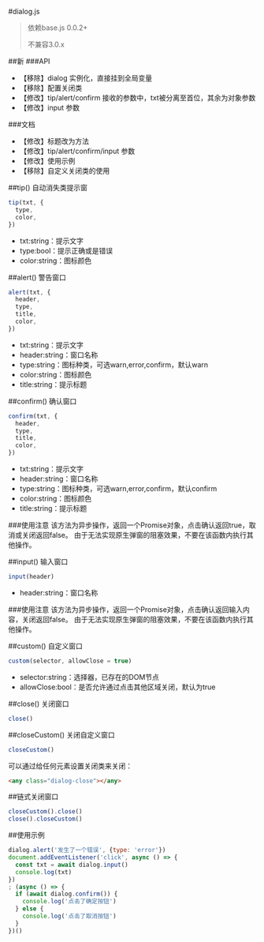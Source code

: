 #dialog.js
>
> 依赖base.js 0.0.2+
>
> 不兼容3.0.x

##新
###API
- 【移除】dialog 实例化，直接挂到全局变量
- 【移除】配置关闭类
- 【修改】tip/alert/confirm 接收的参数中，txt被分离至首位，其余为对象参数
- 【修改】input 参数

###文档
- 【修改】标题改为方法
- 【修改】tip/alert/confirm/input 参数
- 【修改】使用示例
- 【移除】自定义关闭类的使用

##tip()
自动消失类提示窗

```javascript
tip(txt, {
  type,
  color,
})
```

- txt:string：提示文字
- type:bool：提示正确或是错误
- color:string：图标颜色

##alert()
警告窗口

```javascript
alert(txt, {
  header,
  type,
  title,
  color,
})
```

- txt:string：提示文字
- header:string：窗口名称
- type:string：图标种类，可选warn,error,confirm，默认warn
- color:string：图标颜色
- title:string：提示标题

##confirm()
确认窗口

```javascript
confirm(txt, {
  header,
  type,
  title,
  color,
})
```

- txt:string：提示文字
- header:string：窗口名称
- type:string：图标种类，可选warn,error,confirm，默认confirm
- color:string：图标颜色
- title:string：提示标题

###使用注意
该方法为异步操作，返回一个Promise对象，点击确认返回true，取消或关闭返回false。
由于无法实现原生弹窗的阻塞效果，不要在该函数内执行其他操作。

##input()
输入窗口

```javascript
input(header)
```

- header:string：窗口名称

###使用注意
该方法为异步操作，返回一个Promise对象，点击确认返回输入内容，关闭返回false。
由于无法实现原生弹窗的阻塞效果，不要在该函数内执行其他操作。

##custom()
自定义窗口

```javascript
custom(selector, allowClose = true)
```

- selector:string：选择器，已存在的DOM节点
- allowClose:bool：是否允许通过点击其他区域关闭，默认为true


##close()
关闭窗口
```javascript
close()
```


##closeCustom()
关闭自定义窗口
```javascript
closeCustom()
```

可以通过给任何元素设置关闭类来关闭：
```html
<any class="dialog-close"></any>
```

##链式关闭窗口
```javascript
closeCustom().close()
close().closeCustom()
```

##使用示例

```javascript
dialog.alert('发生了一个错误', {type: 'error'})
document.addEventListener('click', async () => {
  const txt = await dialog.input()
  console.log(txt)
})
; (async () => {
  if (await dialog.confirm()) {
    console.log('点击了确定按钮')
  } else {
    console.log('点击了取消按钮')
  }
})()
```
